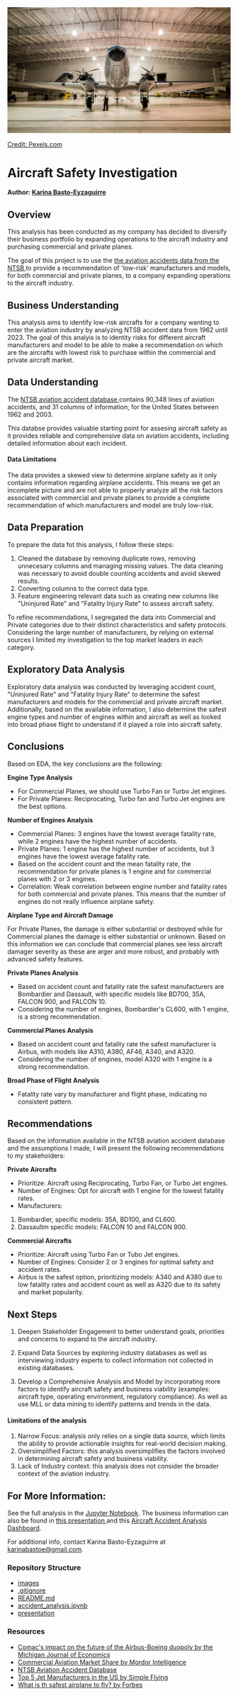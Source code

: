 <img src="images/airplane_hangar.jpg">

[Credit: Pexels.com](https://www.pexels.com/search/hangar/)

# Aircraft Safety Investigation

**Author: <a href="https://www.linkedin.com/in/karina-basto-eyzaguirre-203a0445/"> Karina Basto-Eyzaguirre</a>**

## Overview
This analysis has been conducted as my company has decided to diversify their business portfolio by expanding operations to the aircraft industry and purchasing commercial and private planes.

The goal of this project is to use the <a href="https://www.kaggle.com/datasets/khsamaha/aviation-accident-database-synopses">the aviation accidents data from the NTSB </a> to provide a recommendation of 'low-risk' manufacturers and models, for both commercial and private planes, to a company expanding operations to the aircraft industry. 

## Business Understanding
This analysis aims to identify low-risk aircrafts for a company wanting to enter the aviation industry by analyzing NTSB accident data from 1962 until 2023. The goal of this analyis is to identity risks for different aircraft manufacturers and model to be able to make a recommendation on which are the aircrafts with lowest risk to purchase within the commercial and private aircraft market.

## Data Understanding
The <a href="https://www.kaggle.com/datasets/khsamaha/aviation-accident-database-synopses"> NTSB aviation accident database </a> contains  90,348 lines of aviation accidents, and 31 columns of information, for the United States between 1962 and 2003.

This databse provides  valuable starting point for assesing aircraft safety as it provides reliable and comprehensive  data on aviation accidents, including detailed information about each incident.

#### Data Limitations
The data provides a skewed view to determine airplane safety as it only contains information regarding airplane accidents. This means we get an incomplete picture and are not able to properly analyze all the risk factors associated with commercial and private planes to provide a complete recommendation of which manufacturers and model are truly low-risk.

## Data Preparation
To prepare the data fot this analysis, I follow these steps:
1. Cleaned the database by removing duplicate rows, removing unnecesary columns and managing missing values. The data cleaning was necessary to avoid double counting accidents and avoid skewed results.
2. Converting columns to the correct data type.
3. Feature engineering relevant data such as creating new columns like "Uninjured Rate" and "Fatality Injury Rate" to assess aircraft safety.

To refine recommendations, I segregated the data into Commercial and Private categories due to their distinct characteristics and safety protocols. Considering the large number of manufacturers, by relying on external sources I limited my investigation to the top market leaders in each category.

## Exploratory Data Analysis
Exploratory data analysis was conducted by leveraging accident count, "Uninjured Rate" and "Fatality Injury Rate" to determine the safest manufacturers and models for the commercial and private aircraft market. Additionally, based on the available information, I also determine the safest engine types and number of engines within and aircraft as well as looked into broad phase flight to understand if it played a role into aircraft safety.

## Conclusions
Based on EDA, the key conclusions are the following:

**Engine Type Analysis**

- For Commercial Planes, we should use Turbo Fan or Turbo Jet engines.
- For Private Planes: Reciprocating, Turbo fan and Turbo Jet engines are the best options.
  
**Number of Engines Analysis**

- Commercial Planes: 3 engines have the lowest average fatality rate, while 2 engines have the highest number of accidents.
- Private Planes: 1 engine has the highest number of accidents, but 3 engines have the lowest average fatality rate.
- Based on the accident count and the mean fatality rate, the recommendation for private planes is 1 engine and for commercial planes with 2 or 3 engines.
- Correlation: Weak correlation between engine number and fatality rates for both commercial and private planes. This means that the number of engines do not really influence airplane safety.

**Airplane Type and Aircraft Damage**

For Private Planes, the damage is either substantial or destroyed while for Commercial planes the damage is either substantial or unknown. Based on this information we can conclude that commercial planes see less aircraft damager severity as these are arger and more robust, and probably with advanced safety features.

**Private Planes Analysis**

- Based on accident count and fatality rate the safest manufacturers are Bombardier and Dassault, with specific models like BD700, 35A, FALCON 900, and FALCON 10.
- Considering the number of engines, Bombardier's CL600, with 1 engine, is a strong recommendation.

**Commercial Planes Analysis**

- Based on accident count and fatality rate the safest manufacturer is Airbus, with models like A310, A380, AF46, A340, and A320.
- Considering the number of engines, model A320 with 1 engine is a strong recommendation.

**Broad Phase of Flight Analysis**

- Fatality rate vary by manufacturer and flight phase, indicating no consistent pattern.

## Recommendations
Based on the information available in the NTSB aviation accident database and the assumptions I made, I will present the following recommendations to my stakeholders:

**Private Aircrafts**

- Prioritize: Aircraft using Reciprocating, Turbo Fan, or Turbo Jet engines.
- Number of Engines: Opt for aircraft with 1 engine for the lowest fatality rates.
- Manufacturers:
1. Bombardier, specific models: 35A, BD100, and CL600.
2. Dassaultm specific models: FALCON 10 and FALCON 900.

**Commercial Aircrafts**

- Prioritize: Aircraft using Turbo Fan or Tubo Jet engines.
- Number of Engines: Consider 2 or 3 engines for optimal safety and accident rates.
- Airbus is the safest option, prioritizing models: A340 and A380 due to low fatality rates and accident count as well as A320 due to its safety and market popularity.

## Next Steps 
1. Deepen Stakeholder Engagement to better understand goals, priorities and concerns to expand to the aircraft industry.

2. Expand Data Sources by exploring industry databases as well as interviewing industry experts to collect information not collected in existing databases.

3. Develop a Comprehensive Analysis and Model by incorporating more factors to identify aircraft safety and business viability (examples: aircraft type, operating environment, regulatory compliance). As well as use MLL or data mining to identify patterns and trends in the data.

#### Limitations of the analysis
1. Narrow Focus: analysis only relies on a single data source, which limits the ability to provide actionable insights for real-world decision making.
2. Oversimplified Factors: this analysis oversimplifies the factors involved in determining aircraft safety and business viability.
3. Lack of Industry context: this analysis does not consider the broader context of the aviation industry.

## For More Information:
See the full analysis in the <a href="https://github.com/KBE25/risk_analysis/blob/main/accident_analysis.ipynb">Jupyter Notebook</a>.
The business information can also be found in <a href="https://github.com/KBE25/risk_analysis/blob/main/presentation%20.pdf">this presentation </a> and this <a href="https://public.tableau.com/views/AircraftAccidentAnalysisDashboard/Dashboard1?:language=en-US&:sid=&:redirect=auth&:display_count=n&:origin=viz_share_link">Aircraft Accident Analysis Dashboard</a>.

For additional info, contact Karina Basto-Eyzaguirre at karinabastoe@gmail.com.

### Repository Structure
- <a href="https://github.com/KBE25/risk_analysis/tree/main/images"> images </a>
- <a href="https://github.com/KBE25/risk_analysis/blob/main/.gitignore"> .gitignore </a>
- <a href="https://github.com/KBE25/risk_analysis/blob/main/README.md"> README.md </a>
- <a href="https://github.com/KBE25/risk_analysis/blob/main/accident_analysis.ipynb"> accident_analysis.ipynb </a>
- <a href="https://github.com/KBE25/risk_analysis/blob/main/presentation%20.pdf"> presentation </a>

### Resources
- <a href="https://sites.lsa.umich.edu/mje/2024/05/08/comacs-impact-on-the-future-of-the-airbus-boeing-duopoly/#:~:text=For%20decades%2C%20two%20major%20firms,other%2060.4%25%20of%20the%20industry."> Comac's impact on the future of the Airbus-Boeing duopoly by the Michigan Journal of Economics </a>
- <a href="https://www.mordorintelligence.com/industry-reports/commercial-aircraft-market/market-share"> Commercial Aviation Market Share by Mordor Intelligence </a>
- <a href="https://www.kaggle.com/datasets/khsamaha/aviation-accident-database-synopses">NTSB Aviation Accident Database</a>
- <a href="https://simpleflying.com/top-5-private-jet-manufacturers-market-share-usa/"> Top 5 Jet Manufacturers in the US by Simple Flying </a>
- <a href="https://www.forbes.com/sites/geoffwhitmore/2019/08/16/what-is-the-safest-airplane-to-fly/"> What is th safest airplane to fly? by Forbes</a>